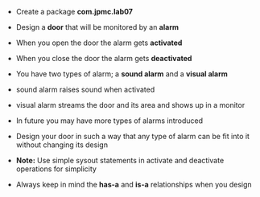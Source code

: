 * Create a package __com.jpmc.lab07__

* Design a __door__ that will be monitored by an __alarm__
* When you open the door the alarm gets __activated__
* When you close the door the alarm gets __deactivated__
* You have two types of alarm; a __sound alarm__ and a __visual alarm__
* sound alarm raises sound when activated
* visual alarm streams the door and its area and shows up in a monitor
* In future you may have more types of alarms introduced
* Design your door in such a way that any type of alarm can be fit into it without changing its design

* __Note:__ Use simple sysout statements in activate and deactivate operations for simplicity

* Always keep in mind the __has-a__ and __is-a__ relationships when you design